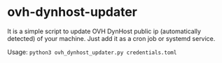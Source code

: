 # ovh-dynhost-updater

It is a simple script to update OVH DynHost public ip (automatically detected) of your machine.
Just add it as a cron job or systemd service.

Usage:
`python3 ovh_dynhost_updater.py credentials.toml`
